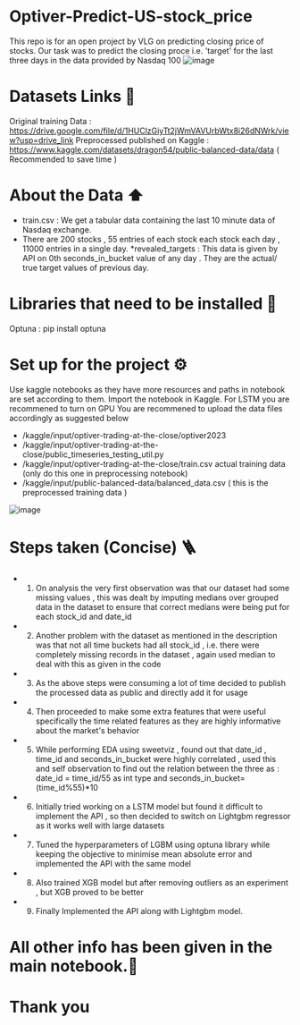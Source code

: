 # Optiver-Predict-US-stock_price
This repo is for an open project by VLG on predicting closing price of stocks. Our task was to predict the closing proce i.e. 'target' for the last three days in the data provided by Nasdaq 100 
![image](https://github.com/lazy-insomaniac/Optiver-Predict-US-stock_price/assets/114395022/9c6fd3c3-fe6b-4b26-9f4b-c7066209a79d)


# Datasets Links 📑
Original training Data : https://drive.google.com/file/d/1HUClzGiyTt2jWmVAVUrbWtx8i26dNWrk/view?usp=drive_link
Preprocessed published on Kaggle : https://www.kaggle.com/datasets/dragon54/public-balanced-data/data   ( Recommended to save time ) 


# About the Data ⬆️
* train.csv : We get a tabular data containing the last 10 minute data of Nasdaq exchange.
 * There are 200 stocks , 55 entries of each stock each stock each day , 11000 entries in a single day.
*revealed_targets : This data is given by API on 0th seconds_in_bucket value of any day . They are the actual/ true target values of previous day.

# Libraries that need to be installed 🔩
Optuna : pip install optuna


# Set up for the project ⚙️
Use kaggle notebooks as they have more resources and paths in notebook are set according to them.
Import the notebook in Kaggle. For LSTM you  are recommened to turn on GPU 
You are recommened to upload the data files accordingly as suggested below
  * /kaggle/input/optiver-trading-at-the-close/optiver2023
  * /kaggle/input/optiver-trading-at-the-close/public_timeseries_testing_util.py
  * /kaggle/input/optiver-trading-at-the-close/train.csv   actual training data (only do this one in preprocessing notebook) 
  * /kaggle/input/public-balanced-data/balanced_data.csv    ( this is the preprocessed training data )

![image](https://github.com/lazy-insomaniac/Optiver-Predict-US-stock_price/assets/114395022/8fd3b183-8194-4e31-9f52-df971159c1b5)



# Steps taken (Concise) 🪜
* 1. On analysis the very first observation was that our dataset had some missing values , this was dealt by imputing medians over grouped data in the dataset to ensure that correct medians were being put for each stock_id and date_id
* 2. Another problem with the dataset as mentioned in the description was that not all time buckets had all stock_id , i.e. there were completely missing records in the dataset , again used median to deal with this as given in the code 
* 3. As the above steps were consuming a lot of time decided to publish the processed data as public and directly add it for usage 
* 4. Then proceeded to make some extra features that were useful specifically the time related features as they are highly informative about the market's behavior 
* 5. While performing EDA using sweetviz , found out that date_id , time_id and seconds_in_bucket were highly correlated , used this and self observation to find out the relation between the three as :  date_id = time_id/55 as int type and seconds_in_bucket=(time_id%55)*10 
* 6. Initially tried working on a LSTM model but found it difficult to implement the API , so then decided to switch on Lightgbm regressor as it works well with large datasets 
* 7. Tuned the hyperparameters of LGBM using optuna library while keeping the objective to minimise mean absolute error and implemented the API with the same model 
* 8. Also trained XGB model but after removing outliers as an experiment , but XGB proved to be better 
* 9. Finally Implemented the API along with Lightgbm model.
 
 # All other info has been given in the main notebook.📒
 
 # Thank you 






